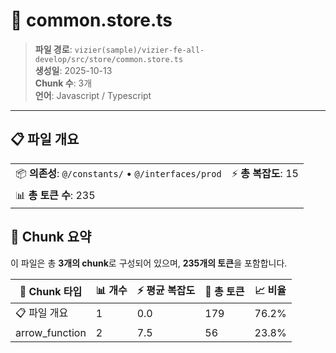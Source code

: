 # 📄 common.store.ts

> **파일 경로**: `vizier(sample)/vizier-fe-all-develop/src/store/common.store.ts`  
> **생성일**: 2025-10-13  
> **Chunk 수**: 3개  
> **언어**: Javascript / Typescript
---


## 📋 파일 개요

| | |
|--|--|
| 📦 **의존성**: `@/constants/` • `@/interfaces/prod` | ⚡ **총 복잡도**: 15 |
| 📊 **총 토큰 수**: 235 |  |






## 🧩 Chunk 요약

이 파일은 총 **3개의 chunk**로 구성되어 있으며, **235개의 토큰**을 포함합니다.

| 🧩 Chunk 타입 | 📊 개수 | ⚡ 평균 복잡도 | 📝 총 토큰 | 📈 비율 |
|---------------|--------|-------------|----------|--------|
| 📋 파일 개요 | 1 | 0.0 | 179 | 76.2% |
| arrow_function | 2 | 7.5 | 56 | 23.8% |

